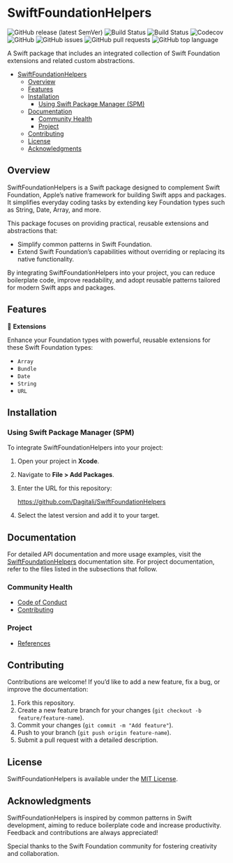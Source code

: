 # SwiftFoundationHelpers

![GitHub release (latest SemVer)](https://img.shields.io/github/v/release/Dagitali/SwiftFoundationHelpers?sort=semver)
![Build Status](https://github.com/Dagitali/SwiftFoundationHelpers/actions/workflows/generate-swift-package-api-docs.yml/badge.svg)
![Build Status](https://github.com/Dagitali/SwiftFoundationHelpers/actions/workflows/test-release.yml/badge.svg)
![Codecov](https://codecov.io/gh/Dagitali/SwiftFoundationHelpers/branch/main/graph/badge.svg)
![GitHub](https://img.shields.io/github/license/Dagitali/SwiftFoundationHelpers)
![GitHub issues](https://img.shields.io/github/issues/Dagitali/SwiftFoundationHelpers)
![GitHub pull requests](https://img.shields.io/github/issues-pr/Dagitali/SwiftFoundationHelpers)
![GitHub top language](https://img.shields.io/github/languages/top/Dagitali/SwiftFoundationHelpers)

A Swift package that includes an integrated collection of Swift Foundation extensions and related
custom abstractions.

- [SwiftFoundationHelpers](#swiftfoundationhelpers)
  - [Overview](#overview)
  - [Features](#features)
  - [Installation](#installation)
    - [Using Swift Package Manager (SPM)](#using-swift-package-manager-spm)
  - [Documentation](#documentation)
    - [Community Health](#community-health)
    - [Project](#project)
  - [Contributing](#contributing)
  - [License](#license)
  - [Acknowledgments](#acknowledgments)

## Overview

SwiftFoundationHelpers is a Swift package designed to complement Swift Foundation, Apple’s native
framework for building Swift apps and packages.  It simplifies everyday coding tasks by extending
key Foundation types such as String, Date, Array, and more.

This package focuses on providing practical, reusable extensions and abstractions that:

* Simplify common patterns in Swift Foundation.
* Extend Swift Foundation’s capabilities without overriding or replacing its native functionality.

By integrating SwiftFoundationHelpers into your project, you can reduce boilerplate code, improve
readability, and adopt reusable patterns tailored for modern Swift apps and packages.

## Features

🔧 **Extensions**

Enhance your Foundation types with powerful, reusable extensions for these Swift Foundation types:

* `Array`
* `Bundle`
* `Date`
* `String`
* `URL`

## Installation

### Using Swift Package Manager (SPM)

To integrate SwiftFoundationHelpers into your project:

1. Open your project in **Xcode**.
2. Navigate to **File > Add Packages**.
3. Enter the URL for this repository:

   <https://github.com/Dagitali/SwiftFoundationHelpers>

4. Select the latest version and add it to your target.

## Documentation

For detailed API documentation and more usage examples, visit the [SwiftFoundationHelpers][docs]
documentation site.  For project documentation, refer to the files listed in the subsections that
follow.

### Community Health

* [Code of Conduct](CODE_OF_CONDUCT.md)
* [Contributing](CONTRIBUTING.md)

### Project

* [References](REFERENCES.md)

## Contributing

Contributions are welcome!  If you’d like to add a new feature, fix a bug, or improve the
documentation:

1. Fork this repository.
2. Create a new feature branch for your changes (`git checkout -b feature/feature-name`).
3. Commit your changes (`git commit -m "Add feature"`).
4. Push to your branch (`git push origin feature-name`).
5. Submit a pull request with a detailed description.

## License

SwiftFoundationHelpers is available under the [MIT License](LICENSE).

## Acknowledgments

SwiftFoundationHelpers is inspired by common patterns in Swift development, aiming to reduce
boilerplate code and increase productivity.  Feedback and contributions are always appreciated!

Special thanks to the Swift Foundation community for fostering creativity and collaboration.

[docs]: https://dagitali.github.io/SwiftFoundationHelpers/documentation/swiftfoundationhelpers/
